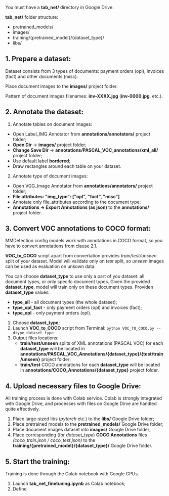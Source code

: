 You must have a **tab_net/** directory in Google Drive.

**tab_net/** folder structure:
- pretrained_models/
- images/
- training/{pretrained_model}/{dataset_type}/
- libs/

## 1. Prepare a dataset:
Dataset consists from 3 types of documents: payment orders (opl), invoices (fact) and other documents (misc).

Place document images to the **images/** project folder.

Pattern of document images filenames: **inv-XXXX.jpg** (**inv-0000.jpg**, etc.).

## 2. Annotate the dataset:
1. Annotate tables on document images:
- Open Label_IMG Annotator from **annotations/annotators/** project folder;
- **Open Dir** -> **images/** project folder;
- **Change Save Dir** -> **annotations/PASCAL_VOC_annotations/xml_all/** project folder;
- Use default label **bordered**;
- Draw rectangles around each table on your dataset.
2. Annotate type of document images:
- Open VGG_Image Annotator from **annotations/annotators/** project folder;
- **File attributes: "img_type": ["opl", "fact", "misc"]**
- Annotate only file_attributes according to the document type;
- **Annotations -> Export Annotations (as json)** to the **annotations/** project folder.

## 3. Convert VOC annotations to COCO format:
MMDetection config models work with annotations in COCO format, so you have to convert annotations from сlause 2.1.

**VOC_to_COCO** script apart from convertation provides *train/test/unseen* split of your dataset. Model will validate only on *test* split, so *unseen* images can be used as evaluation on unkown data.

You can choose **dataset_type** to use only a part of you dataset: all document types, or only specifc document types. Given the provided **dataset_type**, model will train only on these document types. Providen **dataset_type** values:
- **type_all** - all document types (the whole dataset);
- **type_opl_fact** - only payment orders (opl) and invoices (fact);
- **type_opl** - only payment orders (opl).
1. Choose **dataset_type**;
2. Launch **VOC_to_COCO** script from Terminal: `python VOC_TO_COCO.py --dtype dataset_type`
3. Output files locations:
    - **train/test/unseen** splits of XML annotations (PASCAL VOC) for each **dataset_type** will be located in **annotations/PASCAL_VOC_Annotations/{dataset_type}/{test/train/unseen}** project folder;
    - **train/test** COCO annotations for each **dataset_type** will be located in **annotations/COCO_Annotations/{dataset_type}** project folder.

## 4. Upload necessary files to Google Drive:
All training process is done with Colab service. Colab is strongly integrated with Google Drive, and processes with files on Google Dirve are handled quite effectively.

1. Place large-sized libs (*pytorch* etc.) to the **libs/** Google Drive folder;
1. Place pretrained models to the **pretrained_models/** Google Drive folder;
2. Place document images dataset into **images/** Google Drive folder;
3. Place corresponding (for *dataset_type*) **COCO Annotations** files *(coco_train.json / coco_test.json)* to the **training/{pretrained_model}/{dataset_type}/** Google Drive folder.

## 5. Start the training:
Training is done through the Colab notebook with Google GPUs.
1. Launch **tab_net_finetuning.ipynb** as Colab notebook;
2. Define 